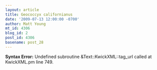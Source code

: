 ```yaml
---
layout: article
title: Geococcyx californianus
date: '2009-07-13 12:00:00 -0700'
author: Matt Young
mt_id: 4306
blog_id: 2
post_id: 4306
basename: post_28
---
```

<p><strong>Syntax Error:</strong> Undefined subroutine &Text::KwickXML::tag_url called at KwickXML.pm line 749.
</p>
